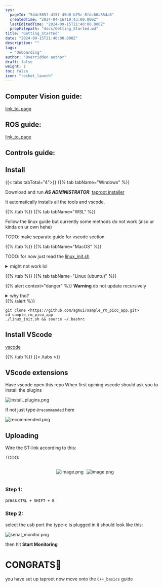 ```yaml
---
sys:
  pageId: "54dc585f-d15f-45d0-b75c-8fdc66a854a8"
  createdTime: "2024-04-16T19:43:00.000Z"
  lastEditedTime: "2024-09-15T21:40:00.000Z"
  propFilepath: "docs/Getting_Started.md"
title: "Getting_Started"
date: "2024-09-15T21:40:00.000Z"
description: ""
tags:
  - "Onboarding"
author: "Overridden author"
draft: false
weight: 1
toc: false
icon: "rocket_launch"
---
```


## Computer Vision guide:

[link_to_page](86d45bc0-388b-4d26-8848-44f255f73d0e)

## ROS guide:

[link_to_page](3c76c1de-ec8f-46d6-8b0a-294005edc2d5)

## Controls guide:

## Install

{{< tabs tabTotal="4">}}
{{% tab tabName="Windows" %}}

Download and run _**AS ADMINISTRATOR**_: [taproot installer](https://github.com/Thornbots/TeachingFreshies/releases/tag/1.0)

It automatically installs all the tools and vscode.

{{% /tab %}}
{{% tab tabName="WSL" %}}

Follow the linux guide but currently some methods do not work (also ur kinda on ur own hehe)

TODO: make separate guide for vscode section

{{% /tab %}}
{{% tab tabName="MacOS" %}}

TODO: for now just read the [linux_init.sh](https://github.com/agmui/sample_rm_pico_app/blob/main/linux_init.sh)

<details>
<summary>might not work lol</summary>

`brew install libusb pkg-config`

Next install: [vscode](https://code.visualstudio.com/Download)

</details>

{{% /tab %}}
{{% tab tabName="Linux (ubuntu)" %}}

{{% alert context="danger" %}}
**Warning** do not update recursively
<details>
<summary>why tho?</summary>
There are some submodules that may go on for a while (like tinyusb) and I highly
recommend you don't need to get them.
If you want to see what submodules I update just look in `linux_init.sh`
</details>
{{% /alert %}}

```shell
git clone <https://github.com/agmui/sample_rm_pico_app.git>
cd sample_rm_pico_app
./linux_init.sh && source ~/.bashrc
```

## Install VScode

[vscode](https://code.visualstudio.com/Download)

{{% /tab %}}
{{< /tabs >}}

## VScode extensions

Have vscode open this repo
When first opining vscode should ask you to install the plugins

![install_plugins.png](https://prod-files-secure.s3.us-west-2.amazonaws.com/d518164a-d88e-44d1-a4ee-3adb3bd8bce0/89bd30f0-1825-4e77-867b-0a41ce370880/install_plugins.png?X-Amz-Algorithm=AWS4-HMAC-SHA256&X-Amz-Content-Sha256=UNSIGNED-PAYLOAD&X-Amz-Credential=ASIAZI2LB466XPIBWFHW%2F20250325%2Fus-west-2%2Fs3%2Faws4_request&X-Amz-Date=20250325T150835Z&X-Amz-Expires=3600&X-Amz-Security-Token=IQoJb3JpZ2luX2VjEK%2F%2F%2F%2F%2F%2F%2F%2F%2F%2F%2FwEaCXVzLXdlc3QtMiJHMEUCIANmSSMf5Fsno60WVzSzqhfl2KiCam5zlRjwBLK%2F18buAiEAvU7AO%2BZTnOpkCFPmlLg9dwf1c4BPTaStO6whGrC7YgMq%2FwMIGBAAGgw2Mzc0MjMxODM4MDUiDLPcyd1pRsgAoU%2BEwCrcA4wDRe8PoGDXYELccZQQRyfkiYzGmIy%2BB8MpSJRpWxCftYeE8PqmM1ndQdPrn7YuziryMiAb4Y31GFVVcCQ9hWYt9Vd%2BjKC2h1CfM9baw7jXc%2B30zFp2wb6t164StbAm1%2BabXL9nDrSYJo4lPZ4f6eFdJrh2oSbLuBU6BfN9NZfQI33YvKNTFD%2Fveq3FRu1dnnO1%2FYKWVxI5uOyooQVzL%2BQXImA2zEXhc4DSGnca5kHfWH74aN62UKZDV7luGxDdq6KJOwm72c709tgjKr%2Bo8JRzbDoR8SFRBAb5Cb75tDlh96yU%2BAONyF5v7DqR8JmVFaUdU4RUj5RKWCcpwl3Gb0gFfw4FKkirancK3Tk4BT7xF4zmmAzD16xiRhl6HT8s6XjJFYUMzHJujLiiP3WXRg3j%2Fs4A1YTXX1BzwrOYQ6m6c9%2Fa9rbk8M4imY27CgyuW5iXQ%2BLYNZE8vJ2y29Y0GnaJ6RJs9DFx9l0QkjNkOHw6RanxdSNvAkgdZIix9AxuSVgZHm%2FMWo83F1sPSggPrchkPTtwhr8x%2BkOJ9R1x3Fmr%2Bb3C5DUwZeVx9a12x8bDo0msJgb6SCkjZaYjA1kZtM55GrFbYo2xyAI28etR5Rg4kuzda3cDPULjnEroMLSGi78GOqUBKwxoiwvWrBd14qxDAp0o2pTj%2BCVVQNfQ6hAfBC2%2F5vTEOXBLsJYHNduCSvzox3%2FBdcOwb8hBl2p%2F8NQGjZAas0AYIAlCofajtQOCdw2GQKMY%2FcVCxls2SZgwtT6yUdG83H0ABJ8KI3C2t7svfbYHxq9D1LS%2FtLPIm3RsGPuCvVN%2BBZQf8COaQVWmGf7wCxHHlZM575KptWFE5t%2BEm2zKXojT%2FxrR&X-Amz-Signature=5bc975e87a538bcf3ccbe63b13c2dcd9ac426f5206e63f8abcba2fc70e5a6ac3&X-Amz-SignedHeaders=host&x-id=GetObject)

If not just type `@recommended` here  

![recommended.png](https://prod-files-secure.s3.us-west-2.amazonaws.com/d518164a-d88e-44d1-a4ee-3adb3bd8bce0/61e661e9-5d85-4dfc-be0d-8d2097a5e793/recommended.png?X-Amz-Algorithm=AWS4-HMAC-SHA256&X-Amz-Content-Sha256=UNSIGNED-PAYLOAD&X-Amz-Credential=ASIAZI2LB466XPIBWFHW%2F20250325%2Fus-west-2%2Fs3%2Faws4_request&X-Amz-Date=20250325T150835Z&X-Amz-Expires=3600&X-Amz-Security-Token=IQoJb3JpZ2luX2VjEK%2F%2F%2F%2F%2F%2F%2F%2F%2F%2F%2FwEaCXVzLXdlc3QtMiJHMEUCIANmSSMf5Fsno60WVzSzqhfl2KiCam5zlRjwBLK%2F18buAiEAvU7AO%2BZTnOpkCFPmlLg9dwf1c4BPTaStO6whGrC7YgMq%2FwMIGBAAGgw2Mzc0MjMxODM4MDUiDLPcyd1pRsgAoU%2BEwCrcA4wDRe8PoGDXYELccZQQRyfkiYzGmIy%2BB8MpSJRpWxCftYeE8PqmM1ndQdPrn7YuziryMiAb4Y31GFVVcCQ9hWYt9Vd%2BjKC2h1CfM9baw7jXc%2B30zFp2wb6t164StbAm1%2BabXL9nDrSYJo4lPZ4f6eFdJrh2oSbLuBU6BfN9NZfQI33YvKNTFD%2Fveq3FRu1dnnO1%2FYKWVxI5uOyooQVzL%2BQXImA2zEXhc4DSGnca5kHfWH74aN62UKZDV7luGxDdq6KJOwm72c709tgjKr%2Bo8JRzbDoR8SFRBAb5Cb75tDlh96yU%2BAONyF5v7DqR8JmVFaUdU4RUj5RKWCcpwl3Gb0gFfw4FKkirancK3Tk4BT7xF4zmmAzD16xiRhl6HT8s6XjJFYUMzHJujLiiP3WXRg3j%2Fs4A1YTXX1BzwrOYQ6m6c9%2Fa9rbk8M4imY27CgyuW5iXQ%2BLYNZE8vJ2y29Y0GnaJ6RJs9DFx9l0QkjNkOHw6RanxdSNvAkgdZIix9AxuSVgZHm%2FMWo83F1sPSggPrchkPTtwhr8x%2BkOJ9R1x3Fmr%2Bb3C5DUwZeVx9a12x8bDo0msJgb6SCkjZaYjA1kZtM55GrFbYo2xyAI28etR5Rg4kuzda3cDPULjnEroMLSGi78GOqUBKwxoiwvWrBd14qxDAp0o2pTj%2BCVVQNfQ6hAfBC2%2F5vTEOXBLsJYHNduCSvzox3%2FBdcOwb8hBl2p%2F8NQGjZAas0AYIAlCofajtQOCdw2GQKMY%2FcVCxls2SZgwtT6yUdG83H0ABJ8KI3C2t7svfbYHxq9D1LS%2FtLPIm3RsGPuCvVN%2BBZQf8COaQVWmGf7wCxHHlZM575KptWFE5t%2BEm2zKXojT%2FxrR&X-Amz-Signature=56c9c6680d772474deb4f999c02a46cfd2aaf0f81e1c811e142cdc9bf0b8bdde&X-Amz-SignedHeaders=host&x-id=GetObject)

## Uploading

Wire the ST-link according to this:

TODO:

<div style="display: flex;flex-direction: row; column-gap:10px; max-width: 630px;justify-content: center;">
<div>

![image.png](https://prod-files-secure.s3.us-west-2.amazonaws.com/d518164a-d88e-44d1-a4ee-3adb3bd8bce0/210ecb78-1116-4d7b-b9b7-2292f66fa2c2/image.png?X-Amz-Algorithm=AWS4-HMAC-SHA256&X-Amz-Content-Sha256=UNSIGNED-PAYLOAD&X-Amz-Credential=ASIAZI2LB466ZU3WFKOV%2F20250325%2Fus-west-2%2Fs3%2Faws4_request&X-Amz-Date=20250325T150838Z&X-Amz-Expires=3600&X-Amz-Security-Token=IQoJb3JpZ2luX2VjEK%2F%2F%2F%2F%2F%2F%2F%2F%2F%2F%2FwEaCXVzLXdlc3QtMiJHMEUCIAh3cjabyrg85J3uBzNe5fP%2B6SA34KA1p6wsG6WMoYJGAiEA1a%2B%2Fusjon1Cir7AOGEKbDK927YOr%2FksmiySVioX4M9oq%2FwMIGBAAGgw2Mzc0MjMxODM4MDUiDDsep3OjdC2vtVk0OyrcA4zmGoEtjIoMW9zMxynIGrSThTdiSwTPu64SMASEgwp%2Fa2jafIZOa%2BJ03dkXIE9OEssw15VHdrfIGxAL1jZDokYAkb5cLdfZgDWUCbpIZ%2F7OHd9JSsOT1KuYZ84By1ycEXeZNOR9676c60Jv2EeAoI78%2BWMMZRlINCR5IJPuI8IANjcby973wbX2WJ1u1fE2Uca0zFnOoL6AwxQX2dC3cqIrP9ZokiCIpZgWe8AuIUUmoypwYdUcCnrQYBXbf5KetCDEZaUGXrySPLOyAJ0wuthxOWmS1oG7mfx9apgFXmQ22Wyhqr4VJC3RCNGvIk9PU8PgHbjURJQ1oMxCDsB2U65NUI43I2oeXXp8u4LFRVMUl263KiMODfIgH2QrfDoolzkWhzsYGoJKcKxeoAZ5ak9NQ18eww1vg1ACwT1xgrg9A1HEiLc0WQSi1eMAci3nlO5M1ZEAOoAbkd9kj4O3eQ75iR481MfJcu56Vbozh2xOQ94inOlLuN9%2FOakJdZtk2ORbJ0uuavqWygmh5VyPr0Renv1vmryTORsTLyDLnaS41f3wuVy2XVDZAAp2A%2F3irh5gV%2BJDW1NGbkpUnONQVtwIiTUWJzjx8gPjixD%2FM40tSZ%2F2Vb7Qv%2FQRWFUmMPiEi78GOqUBmfP%2F9Vqx7KosRa2Timgcqf%2FjtuJxR2IdGI%2BhKM1INwNjdtxTVThgyKRpc4vknZxZ2GaopRmP76qZom7RyfyMTy6P3YCjqW5TiOKtptNbAyDO%2FnDhb%2FTfzroEYTyRQnTtbCzKxmJ47AYjwGcpQ2PXymG6bBJ5pvHseagh5S989jCWj6S0yLjV%2FWLE8oLXLEj4TwGOrUjh43BU9Wto9HmIJdZIKO0D&X-Amz-Signature=123eafe9e5a294c2f3f3e28f49bd6e592f27dbd3105673d72289ce2d92647c32&X-Amz-SignedHeaders=host&x-id=GetObject)

</div>
<div>

![image.png](https://prod-files-secure.s3.us-west-2.amazonaws.com/d518164a-d88e-44d1-a4ee-3adb3bd8bce0/33a0fd0f-8ca6-4a86-8e09-26e95ded1fff/image.png?X-Amz-Algorithm=AWS4-HMAC-SHA256&X-Amz-Content-Sha256=UNSIGNED-PAYLOAD&X-Amz-Credential=ASIAZI2LB4662GIM57QK%2F20250325%2Fus-west-2%2Fs3%2Faws4_request&X-Amz-Date=20250325T150838Z&X-Amz-Expires=3600&X-Amz-Security-Token=IQoJb3JpZ2luX2VjEK%2F%2F%2F%2F%2F%2F%2F%2F%2F%2F%2FwEaCXVzLXdlc3QtMiJGMEQCIEJqmX9hhAdiAin%2FFSERt8XmCDP%2FrfZpp5RGBQunEs6pAiAtQFSsqDvLp4tQmEoj62y9qVc94E25RLEBta9mX4188yr%2FAwgYEAAaDDYzNzQyMzE4MzgwNSIMK1m1MS9ELPCfkmryKtwDvXdsxEO1NbIpIoPMho4M6GmQwUdz95XyxYcsc%2BurZtxEGwfIT31H5INQpJgBP9BJ7QMCFAif%2FG0ekdWRHPcd7RLoCJLGpkV0yFWRtfq1WkuCht2kxGYdwWMPdjq2V4AP0fyOi4I0qQnEVaO25na5EmzOvfBm7t7J8er68tjFXMZViXlLKpEfxGBKH%2Fqa3IvdyvPmfDcDSJVx5nDC8hygocOMnwH4f79q%2B%2B5q7VRdSzmUpmsUsS0ajA6VLwDuUICTc%2FkY6JxjF%2F36OtfzOvjRPJJStRWXUswtRgV3ZedgOybNpsWLYHeFwDzv7muPWmQ6iXj6SRV95TKtAsUTKxDy0pQbibYpRlC4h%2FpisJ2yJKal%2BcM9wN%2FGvMvVGo0vzqb9AFCL1NYYqCl5gQ3xeW5KRqSERDxPkiifDUZAeL26aMX2ihuzVZeZLxh3yG%2BUif2GUWv%2FMCXc%2Fs%2Bso1DLfVtVVMaVSG%2BPSNCRId2HGp9SqcHutibCOD%2FHHDPycsuiha0u2ArQHpPL9q3eUNk2TUn2%2Fi2LOObLaK0tiYMvVHLlDKfGLB54%2BQq%2FDEldFKhrv5adBHNq5J6tnWSF2caaadbxKSith6W%2BrlWYaIap41xnNcSYZuiSekSCVcnFnFQwwYWLvwY6pgE0MepouhcaQo3s4LKNCpc27N5Zf9zFhcVMdwWPJWG2WzwmMxcnYoUsazMmlSJT8AFGPvI06NHpgcfAVJofxlHV18VeiruI3H4blIg%2FxUoeokV2ZOMAGsuqj8jU8j1SuyHi%2BK7ap4Fq5%2FZ4GNGxkj0nciOVIfHQogo2LCdryYpSV8rG48fjlaFhckB4NFdO1dpJrmESDbt%2FdGtyZlpnYgcGwukRxm8F&X-Amz-Signature=2738bb5780f39d87ec1d7321090ea3f3442f3226592c62fee557cf98abaa0fcc&X-Amz-SignedHeaders=host&x-id=GetObject)

</div>
</div>

### Step 1:

press `CTRL + SHIFT + B`

### Step 2:

select the usb port the type-c is plugged in it should look like this:

![serial_monitor.png](https://prod-files-secure.s3.us-west-2.amazonaws.com/d518164a-d88e-44d1-a4ee-3adb3bd8bce0/f03f4774-05d4-4393-b6a0-d5efb6d315ab/serial_monitor.png?X-Amz-Algorithm=AWS4-HMAC-SHA256&X-Amz-Content-Sha256=UNSIGNED-PAYLOAD&X-Amz-Credential=ASIAZI2LB466XPIBWFHW%2F20250325%2Fus-west-2%2Fs3%2Faws4_request&X-Amz-Date=20250325T150835Z&X-Amz-Expires=3600&X-Amz-Security-Token=IQoJb3JpZ2luX2VjEK%2F%2F%2F%2F%2F%2F%2F%2F%2F%2F%2FwEaCXVzLXdlc3QtMiJHMEUCIANmSSMf5Fsno60WVzSzqhfl2KiCam5zlRjwBLK%2F18buAiEAvU7AO%2BZTnOpkCFPmlLg9dwf1c4BPTaStO6whGrC7YgMq%2FwMIGBAAGgw2Mzc0MjMxODM4MDUiDLPcyd1pRsgAoU%2BEwCrcA4wDRe8PoGDXYELccZQQRyfkiYzGmIy%2BB8MpSJRpWxCftYeE8PqmM1ndQdPrn7YuziryMiAb4Y31GFVVcCQ9hWYt9Vd%2BjKC2h1CfM9baw7jXc%2B30zFp2wb6t164StbAm1%2BabXL9nDrSYJo4lPZ4f6eFdJrh2oSbLuBU6BfN9NZfQI33YvKNTFD%2Fveq3FRu1dnnO1%2FYKWVxI5uOyooQVzL%2BQXImA2zEXhc4DSGnca5kHfWH74aN62UKZDV7luGxDdq6KJOwm72c709tgjKr%2Bo8JRzbDoR8SFRBAb5Cb75tDlh96yU%2BAONyF5v7DqR8JmVFaUdU4RUj5RKWCcpwl3Gb0gFfw4FKkirancK3Tk4BT7xF4zmmAzD16xiRhl6HT8s6XjJFYUMzHJujLiiP3WXRg3j%2Fs4A1YTXX1BzwrOYQ6m6c9%2Fa9rbk8M4imY27CgyuW5iXQ%2BLYNZE8vJ2y29Y0GnaJ6RJs9DFx9l0QkjNkOHw6RanxdSNvAkgdZIix9AxuSVgZHm%2FMWo83F1sPSggPrchkPTtwhr8x%2BkOJ9R1x3Fmr%2Bb3C5DUwZeVx9a12x8bDo0msJgb6SCkjZaYjA1kZtM55GrFbYo2xyAI28etR5Rg4kuzda3cDPULjnEroMLSGi78GOqUBKwxoiwvWrBd14qxDAp0o2pTj%2BCVVQNfQ6hAfBC2%2F5vTEOXBLsJYHNduCSvzox3%2FBdcOwb8hBl2p%2F8NQGjZAas0AYIAlCofajtQOCdw2GQKMY%2FcVCxls2SZgwtT6yUdG83H0ABJ8KI3C2t7svfbYHxq9D1LS%2FtLPIm3RsGPuCvVN%2BBZQf8COaQVWmGf7wCxHHlZM575KptWFE5t%2BEm2zKXojT%2FxrR&X-Amz-Signature=c28c4cd62c475657eb8ebfd469a432726c2a1131380d77da354ff9cafb58aadf&X-Amz-SignedHeaders=host&x-id=GetObject)

then hit **Start Monitoring**

# CONGRATS🎉

you have set up taproot now move onto the `C++_basics` guide
